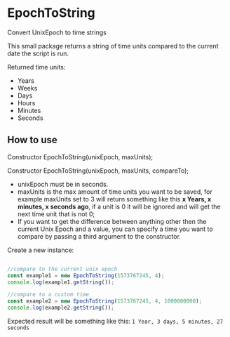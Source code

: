 # EpochToString
 Convert UnixEpoch to time strings

This small package returns a string of time units compared to the current date the script is run.

Returned time units:
- Years
- Weeks
- Days
- Hours
- Minutes
- Seconds

 ## How to use

Constructor EpochToString(unixEpoch, maxUnits);

Constructor EpochToString(unixEpoch, maxUnits, compareTo);

- unixEpoch must be in seconds.
- maxUnits is the max amount of time units you want to be saved, for example maxUnits set to 3 will return something like this **x Years, x minutes, x seconds ago**, if a unit is 0 it will be ignored and will get the next time unit that is not 0;
- If you want to get the difference between anything other then the current Unix Epoch and a value, you can specify a time you want to compare by passing a third argument to the constructor. 


Create a new instance: 

```javascript

//compare to the current unix epoch
const example1 = new EpochToString(1573767245, 4);
console.log(example1.getString());

//compare to a custom time
const example2 = new EpochToString(1573767245, 4, 1000000000);
console.log(example2.getString());
```
Expected result will be something like this:
``1 Year, 3 days, 5 minutes, 27 seconds``